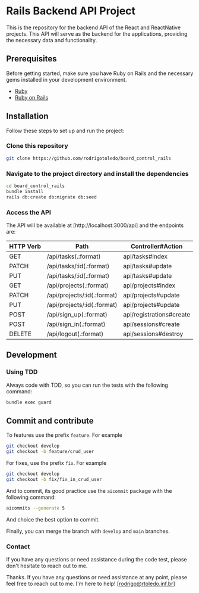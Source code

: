 # Rails Backend API Project

This is the repository for the backend API of the React and ReactNative projects. This API will serve as the backend for the applications, providing the necessary data and functionality.

## Prerequisites

Before getting started, make sure you have Ruby on Rails and the necessary gems installed in your development environment.

- [Ruby](https://www.ruby-lang.org/)
- [Ruby on Rails](https://rubyonrails.org/)

## Installation

Follow these steps to set up and run the project:

### Clone this repository

   ```bash
   git clone https://github.com/rodrigotoledo/board_control_rails
  ```

### Navigate to the project directory and install the dependencies

```bash
cd board_control_rails
bundle install
rails db:create db:migrate db:seed
```

### Access the API

The API will be available at [http://localhost:3000/api] and the endpoints are:

| HTTP Verb | Path                        | Controller#Action            |
|-----------|-----------------------------|------------------------------|
| GET       | /api/tasks(.:format)        | api/tasks#index              |
| PATCH     | /api/tasks/:id(.:format)    | api/tasks#update             |
| PUT       | /api/tasks/:id(.:format)    | api/tasks#update             |
| GET       | /api/projects(.:format)     | api/projects#index           |
| PATCH     | /api/projects/:id(.:format) | api/projects#update          |
| PUT       | /api/projects/:id(.:format) | api/projects#update          |
| POST      | /api/sign_up(.:format)      | api/registrations#create     |
| POST      | /api/sign_in(.:format)      | api/sessions#create          |
| DELETE    | /api/logout(.:format)       | api/sessions#destroy         |

## Development

### Using TDD

Always code with TDD, so you can run the tests with the following command:

```bash
bundle exec guard
```

## Commit and contribute

To features use the prefix `feature`. For example

```bash
git checkout develop
git checkout -b feature/crud_user
```

For fixes, use the prefix `fix`. For example

```bash
git checkout develop
git checkout -b fix/fix_in_crud_user
```

And to commit, its good practice use the `aicommit` package with the following command:

```bash
aicommits --generate 5
```

And choice the best option to commit.

Finally, you can merge the branch with `develop` and `main` branches.

### Contact

If you have any questions or need assistance during the code test, please don't hesitate to reach out to me.

Thanks. If you have any questions or need assistance at any point, please feel free to reach out to me. I'm here to help! [rodrigo@rtoledo.inf.br]
